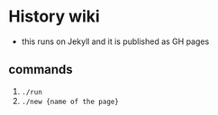 # History wiki

- this runs on Jekyll and it is published as GH pages

## commands

1. `./run`
2. `./new {name of the page}`

